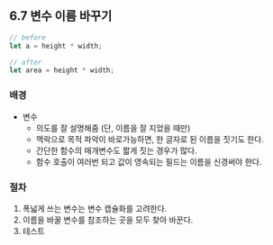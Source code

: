 ## 6.7 변수 이름 바꾸기

```js
// before
let a = height * width;

// after
let area = height * width;
```

### 배경

- 변수
  - 의도를 잘 설명해줌 (단, 이름을 잘 지었을 때만)
  - 맥락으로 목적 파악이 바로가능하면, 한 글자로 된 이름을 짓기도 한다.
  - 간단한 함수의 매개변수도 짧게 짓는 경우가 많다.
  - 함수 호출이 여러번 되고 값이 영속되는 필드는 이름을 신경써야 한다.

### 절차

1. 폭넓게 쓰는 변수는 변수 캡슐화를 고려한다.
2. 이름을 바꿀 변수를 참조하는 곳을 모두 찾아 바꾼다.
3. 테스트
